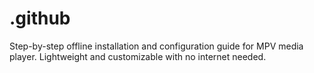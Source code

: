 # .github
Step-by-step offline installation and configuration guide for MPV media player. Lightweight and customizable with no internet needed.
